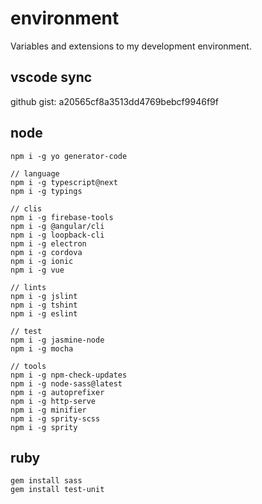 # environment
Variables and extensions to my development environment.

## vscode sync

github gist: a20565cf8a3513dd4769bebcf9946f9f 

## node
```shell
npm i -g yo generator-code

// language
npm i -g typescript@next
npm i -g typings

// clis
npm i -g firebase-tools
npm i -g @angular/cli
npm i -g loopback-cli
npm i -g electron
npm i -g cordova 
npm i -g ionic
npm i -g vue

// lints
npm i -g jslint
npm i -g tshint
npm i -g eslint

// test
npm i -g jasmine-node
npm i -g mocha

// tools 
npm i -g npm-check-updates
npm i -g node-sass@latest
npm i -g autoprefixer
npm i -g http-serve
npm i -g minifier
npm i -g sprity-scss
npm i -g sprity
```

## ruby
```shell
gem install sass
gem install test-unit
```
